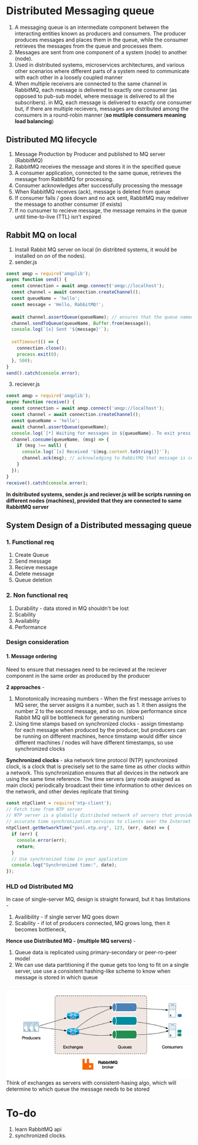 # Distributed Messaging queue

1. A messaging queue is an intermediate component between the interacting entities known as producers and consumers. The producer produces messages and places them in the queue, while the consumer retrieves the messages from the queue and processes them.
2. Messages are sent from one component of a system (node) to another (node).
3. Used in distributed systems, microservices architectures, and various other scenarios where different parts of a system need to communicate with each other in a loosely coupled manner
4. When multiple receivers are connected to the same channel in RabbitMQ, each message is delivered to exactly one consumer (as opposed to pub-sub model, where message is delivered to all the subscribers). in MQ, each message is delivered to exactly one consumer but, if there are multiple recievers, messages are distributed among the consumers in a round-robin manner (**so mutliple consumers meaning load balancing**)

## Distributed MQ lifecycle

1. Message Production by Producer and published to MQ server (RabbitMQ)
2. RabbitMQ receives the message and stores it in the specified queue
3. A consumer application, connected to the same queue, retrieves the message from RabbitMQ for processing.
4. Consumer acknowledges after successfully processing the message
5. When RabbitMQ receives (ack), message is deleted from queue 
6. If consumer fails / goes down and no ack sent, RabbitMQ may redeliver the message to another consumer (if exists)
7. If no cunsumer to recieve message, the message remains in the queue until time-to-live (TTL) isn't expired

## Rabbit MQ on local

1. Install Rabbit MQ server on local (in distribted systems, it would be installed on on of the nodes).
2. sender.js 
```javascript
const amqp = require('amqplib');
async function send() {
  const connection = await amqp.connect('amqp://localhost');
  const channel = await connection.createChannel();
  const queueName = 'hello';
  const message = 'Hello, RabbitMQ!';

  await channel.assertQueue(queueName); // ensures that the queue named queueName exists on the RabbitMQ server. If the queue does not exist, RabbitMQ will create it. 
  channel.sendToQueue(queueName, Buffer.from(message));
  console.log(`[x] Sent '${message}'`);

  setTimeout(() => {
    connection.close();
    process.exit(0);
  }, 500);
}
send().catch(console.error);
```
3. reciever.js
```javascript
const amqp = require('amqplib');
async function receive() {
  const connection = await amqp.connect('amqp://localhost');
  const channel = await connection.createChannel();
  const queueName = 'hello';
  await channel.assertQueue(queueName);
  console.log(`[*] Waiting for messages in ${queueName}. To exit press CTRL+C`);
  channel.consume(queueName, (msg) => {
    if (msg !== null) {
      console.log(`[x] Received '${msg.content.toString()}'`);
      channel.ack(msg); // acknowledging to RabbitMQ that message is consumed successfully and it can be removed from the queue
    }
  });
}
receive().catch(console.error);
```

**In dsitributed systems, sender.js and reciever.js will be scripts running on different nodes (machines), provided that they are connected to same RabbitMQ server**

## System Design of a Distributed messaging queue

### 1. Functional req

1. Create Queue
2. Send message
3. Recieve message
4. Delete message
5. Queue deletion

### 2. Non functional req

1. Durability - data stored in MQ shouldn't be lost
2. Scability
3. Availablity
4. Performance

### Design consideration

#### 1. Message ordering 

Need to ensure that messages need to be recieved at the reciever component in the same order as produced by the producer

**2 approaches** - 

1. Monotonically increasing numbers -  When the first message arrives to MQ serer, the server assigns it a number, such as 1. It then assigns the number 2 to the second message, and so on. (slow performance since Rabbit MQ qill be bottleneck for generating numbers)
2. Using time stamps based on synchronized clocks - assign timestamp for each message when produced by the producer, but producers can be running on different machines, hence timstamp would differ since different machines / nodes will have different timestamps, so use synchronized clocks

**Synchronized clocks** - aka network time protocol (NTP) synchronized clock, is a clock that is precisely set to the same time as other clocks within a network. This synchronization ensures that all devices in the network are using the same time reference. The time servers (any node assigned as main clock) periodically broadcast their time information to other devices on the network, and other devies replicate that timing

```javascript
const ntpClient = require('ntp-client');
// Fetch time from NTP server
// NTP server is a globally distributed network of servers that provide 
// accurate time synchronization services to clients over the Internet
ntpClient.getNetworkTime("pool.ntp.org", 123, (err, date) => {
  if (err) {
    console.error(err);
    return;
  }
  // Use synchronized time in your application
  console.log("Synchronized time:", date);
});
```

### HLD od Distributed MQ

In case of single-server MQ, design is straight forward, but it has limitations -  
1. Availibility - if single server MQ goes down
2. Scability - if lot of producers connected, MQ grows long, then it becomes bottleneck,

**Hence use Distributed MQ - (multiple MQ servers)** - 

1. Queue data is replicated using primary-secondary or peer-ro-peer model
2. We can use data partitioning if the queue gets too long to fit on a single server, use use a consistent hashing-like scheme to know when message is stored in which queue

![alt text](PNG/MQ.PNG "Title")  
Think of exchanges as servers with consistent-hasing algo, which will determine to which queue the message needs to be stored

# To-do 

1. learn RabbitMQ api
2. synchronized clocks.